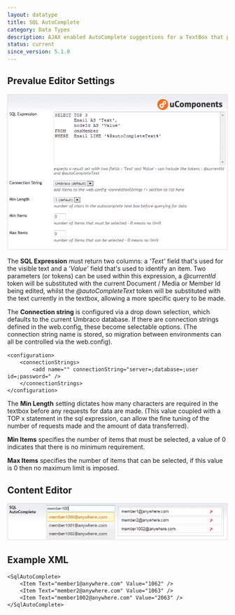 ```yaml
---
layout: datatype
title: SQL AutoComplete
category: Data Types
description: AJAX enabled AutoComplete suggestions for a TextBox that polls data from a SQL source. The selected items can be sorted, and are stored as an XML fragment.
status: current
since_version: 5.1.0
---
```


## Prevalue Editor Settings

![Prevalue Editor](PreValueEditor.gif)

The **SQL Expression** must return two columns: a _'Text'_ field that's used for the visible text and a _'Value'_ field that's used to identify an item. Two parameters (or tokens) can be used within this expression, a _@currentId_ token will be substituted with the current Document / Media or Member Id being edited, whilst the _@autoCompleteText_ token will be substituted with the text currently in the textbox, allowing a more specific query to be made.

The **Connection string** is configured via a drop down selection, which defaults to the current Umbraco database. If there are connection strings defined in the web.config, these become selectable options. (The connection string name is stored, so migration between environments can all be controlled via the web.config).

	<configuration>
		<connectionStrings>
			<add name="" connectionString="server=;database=;user id=;password=" />
		</connectionStrings>
	</configuration>

The **Min Length** setting dictates how many characters are required in the textbox before any requests for data are made. (This value coupled with a TOP x statement in the sql expression, can allow the fine tuning of the number of requests made and the amount of data transferred).

**Min Items** specifies the number of items that must be selected, a value of 0 indicates that there is no minimum requirement.

**Max Items** specifies the number of items that can be selected, if this value is 0 then no maximum limit is imposed.


## Content Editor

![Content Editor](DataEditor.gif)

## Example XML
	<SqlAutoComplete>
		<Item Text="member1@anywhere.com" Value="1062" />
		<Item Text="member2@anywhere.com" Value="1063" />
		<Item Text="member1002@anywhere.com" Value="2063" />
	</SqlAutoComplete>


